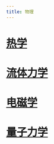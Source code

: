 ```yaml
---
title: 物理
---
```


# [热学](./heat/README.md)

# [流体力学](./fluid/README.md)

# [电磁学](./electromagnetism/README.md)

# [量子力学](./quantum/README.md)
